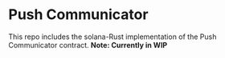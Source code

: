 # Push Communicator <Non-EVM>

This repo includes the solana-Rust implementation of the Push Communicator contract.
**Note: Currently in WIP**
